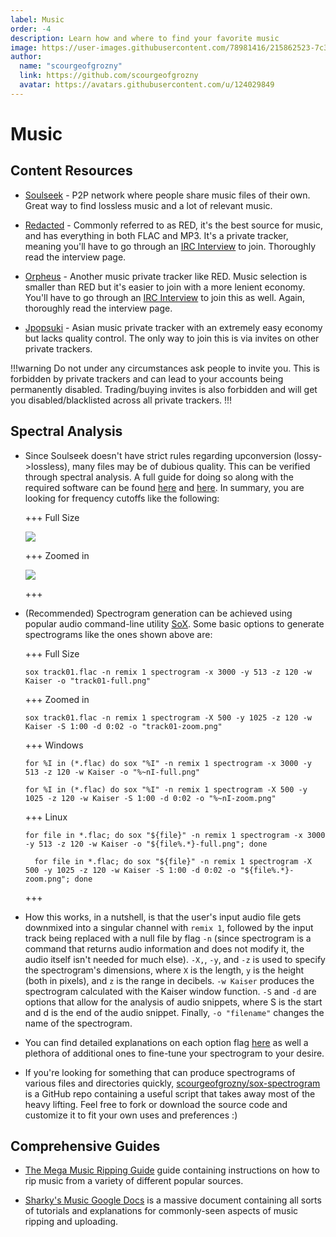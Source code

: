 ```yaml
---
label: Music
order: -4
description: Learn how and where to find your favorite music
image: https://user-images.githubusercontent.com/78981416/215862523-7c39ad32-2656-4e88-81a7-346428bc41f2.gif
author:  
  name: "scourgeofgrozny"
  link: https://github.com/scourgeofgrozny
  avatar: https://avatars.githubusercontent.com/u/124029849
---
```


# Music

## Content Resources

- [Soulseek](http://www.slsknet.org/news/) - P2P network where people share music files of their own. Great way to find lossless music and a lot of relevant music.

- [Redacted](https://redacted.ch/) - Commonly referred to as RED, it's the best source for music, and has everything in both FLAC and MP3. It's a private tracker, meaning you'll have to go through an [IRC Interview](https://interviewfor.red/en/index.html) to join. Thoroughly read the interview page.

- [Orpheus](https://orpheus.network/) - Another music private tracker like RED. Music selection is smaller than RED but it's easier to join with a more lenient economy. You'll have to go through an [IRC Interview](https://interview.orpheus.network/) to join this as well. Again, thoroughly read the interview page.

- [Jpopsuki](https://jpopsuki.eu/) - Asian music private tracker with an extremely easy economy but lacks quality control. The only way to join this is via invites on other private trackers.

!!!warning
Do not under any circumstances ask people to invite you. This is forbidden by private trackers and can lead to your accounts being permanently disabled. Trading/buying invites is also forbidden and will get you disabled/blacklisted across all private trackers.
!!!

## Spectral Analysis

- Since Soulseek doesn't have strict rules regarding upconversion (lossy->lossless), many files may be of dubious quality. This can be verified through spectral analysis. A full guide for doing so along with the required software can be found [here](https://interviewfor.red/en/spectrals.html) and [here](https://erikstechcorner.com/2020/09/how-to-check-if-your-flac-files-are-really-lossless/). In summary, you are looking for frequency cutoffs like the following:

  +++ Full Size

  ![](https://user-images.githubusercontent.com/78981416/246205066-d48507dd-a97b-493d-ac33-c04586298ac8.png)
  
  +++ Zoomed in
  
  ![](https://user-images.githubusercontent.com/78981416/246205087-e977fe1a-a4b0-41c5-a309-8e4568d34bf4.png)
  
  +++

- (Recommended) Spectrogram generation can be achieved using popular audio command-line utility [SoX](https://sox.sourceforge.net/). Some basic options to generate spectrograms like the ones shown above are:

  +++ Full Size
  
  ```batch
  sox track01.flac -n remix 1 spectrogram -x 3000 -y 513 -z 120 -w Kaiser -o "track01-full.png"
  ```
  
  +++ Zoomed in

  ```batch
  sox track01.flac -n remix 1 spectrogram -X 500 -y 1025 -z 120 -w Kaiser -S 1:00 -d 0:02 -o "track01-zoom.png"
  ```

  +++ Windows

  ```batch
  for %I in (*.flac) do sox "%I" -n remix 1 spectrogram -x 3000 -y 513 -z 120 -w Kaiser -o "%~nI-full.png"
  ```

  ```batch
  for %I in (*.flac) do sox "%I" -n remix 1 spectrogram -X 500 -y 1025 -z 120 -w Kaiser -S 1:00 -d 0:02 -o "%~nI-zoom.png"
  ```

  +++ Linux

  ```shell
  for file in *.flac; do sox "${file}" -n remix 1 spectrogram -x 3000 -y 513 -z 120 -w Kaiser -o "${file%.*}-full.png"; done
  ```

  ```shell
    for file in *.flac; do sox "${file}" -n remix 1 spectrogram -X 500 -y 1025 -z 120 -w Kaiser -S 1:00 -d 0:02 -o "${file%.*}-zoom.png"; done
  ```

  +++
  
- How this works, in a nutshell, is that the user's input audio file gets downmixed into a singular channel with `remix 1`, followed by the input track being replaced with a null file by flag `-n` (since spectrogram is a command that returns audio information and does not modify it, the audio itself isn't needed for much else). `-X,`, `-y`, and `-z` is used to specify the spectrogram's dimensions, where `X` is the length, `y` is the height (both in pixels), and `z` is the range in decibels. `-w Kaiser` produces the spectrogram calculated with the Kaiser window function. `-S` and `-d` are options that allow for the analysis of audio snippets, where S is the start and d is the end of the audio snippet. Finally, `-o "filename"` changes the name of the spectrogram.

- You can find detailed explanations on each option flag [here](https://sox.sourceforge.net/sox.html) as well a plethora of additional ones to fine-tune your spectrogram to your desire.

- If you're looking for something that can produce spectrograms of various files and directories quickly, [scourgeofgrozny/sox-spectrogram](https://github.com/scourgeofgrozny/sox-spectrogram) is a GitHub repo containing a useful script that takes away most of the heavy lifting. Feel free to fork or download the source code and customize it to fit your own uses and preferences :)

## Comprehensive Guides

- [The Mega Music Ripping Guide](https://ori5000.github.io/musicripping.html) guide containing instructions on how to rip music from a variety of different popular sources.

- [Sharky's Music Google Docs](https://docs.google.com/document/d/1Poj4p2W0C0Napmwd7bcustlgWrkgp71dy9HlZwUr46w/edit) is a massive document containing all sorts of tutorials and explanations for commonly-seen aspects of music ripping and uploading.
